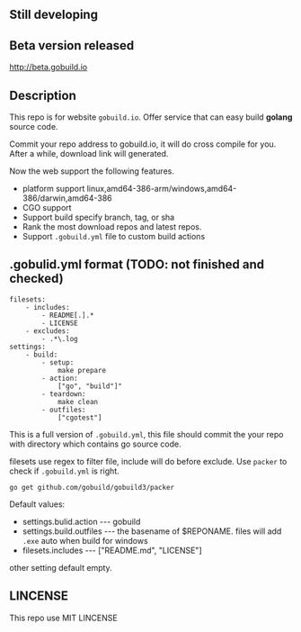 ## Still developing

## Beta version released

<http://beta.gobuild.io>

## Description
This repo is for website `gobuild.io`. Offer service that can easy build **golang** source code.

Commit your repo address to gobuild.io, it will do cross compile for you. 
After a while, download link will generated.

Now the web support the following features.

* platform support linux,amd64-386-arm/windows,amd64-386/darwin,amd64-386
* CGO support
* Support build specify branch, tag, or sha
* Rank the most download repos and latest repos.
* Support `.gobuild.yml` file to custom build actions

## .gobulid.yml format (TODO: not finished and checked)

```
filesets:
	- includes:
		- README[.].*
		- LICENSE
	- excludes:
		- .*\.log
settings:
	- build:
		- setup:
			make prepare
		- action:
			["go", "build"]"
		- teardown:
			make clean
		- outfiles:
		    ["cgotest"]
```
This is a full version of `.gobuild.yml`, this file should commit the your repo with directory which contains go source code.

filesets use regex to filter file, include will do before exclude. 
Use `packer` to check if `.gobuild.yml` is right.

	go get github.com/gobuild/gobuild3/packer

Default values:

* settings.bulid.action --- gobuild
* settings.build.outfiles --- the basename of $REPONAME. files will add `.exe` auto when build for windows
* filesets.includes --- ["README.md", "LICENSE"]

other setting default empty.

## LINCENSE
This repo use MIT LINCENSE